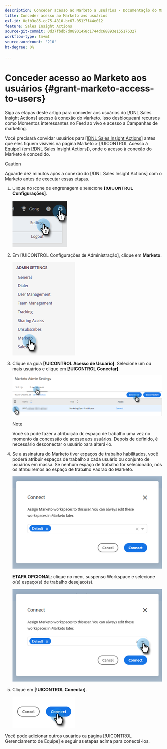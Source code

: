 ```yaml
---
description: Conceder acesso ao Marketo a usuários - Documentação do Marketo - Documentação do produto
title: Conceder acesso ao Marketo aos usuários
exl-id: 0efb3e85-cc75-4810-bc67-05127f44e012
feature: Sales Insight Actions
source-git-commit: 0d37fbdb7d08901458c1744dc68893e155176327
workflow-type: tm+mt
source-wordcount: '210'
ht-degree: 0%

---
```


# Conceder acesso ao Marketo aos usuários {#grant-marketo-access-to-users}

Siga as etapas deste artigo para conceder aos usuários do [!DNL Sales Insight Actions] acesso à conexão do Marketo. Isso desbloqueará recursos como Momentos interessantes no Feed ao vivo e acesso a Campanhas de marketing.

Você precisará convidar usuários para [[!DNL Sales Insight Actions]](/help/marketo/product-docs/marketo-sales-insight/actions/admin/invite-users-and-admins.md#invite-users) antes que eles fiquem visíveis na página Marketo > [!UICONTROL Acesso à Equipe] (em [!DNL Sales Insight Actions]), onde o acesso à conexão do Marketo é concedido.

>[!CAUTION]
>
>Aguarde dez minutos após a conexão do [!DNL Sales Insight Actions] com o Marketo antes de executar essas etapas.

1. Clique no ícone de engrenagem e selecione **[!UICONTROL Configurações]**.

   ![](assets/grant-marketo-access-to-users-1.png)

1. Em [!UICONTROL Configurações de Administração], clique em **Marketo**.

   ![](assets/grant-marketo-access-to-users-2.png)

1. Clique na guia **[!UICONTROL Acesso de Usuário]**. Selecione um ou mais usuários e clique em **[!UICONTROL Conectar]**.

   ![](assets/grant-marketo-access-to-users-3.png)

   >[!NOTE]
   >
   >Você só pode fazer a atribuição do espaço de trabalho uma vez no momento da concessão de acesso aos usuários. Depois de definido, é necessário desconectar o usuário para alterá-lo.

1. Se a assinatura do Marketo tiver espaços de trabalho habilitados, você poderá atribuir espaços de trabalho a cada usuário ou conjunto de usuários em massa. Se nenhum espaço de trabalho for selecionado, nós os atribuiremos ao espaço de trabalho Padrão do Marketo.

   ![](assets/grant-marketo-access-to-users-4.png)

   **ETAPA OPCIONAL**: clique no menu suspenso Workspace e selecione o(s) espaço(s) de trabalho desejado(s).

   ![](assets/grant-marketo-access-to-users-5.png)

1. Clique em **[!UICONTROL Conectar]**.

   ![](assets/grant-marketo-access-to-users-6.png)

Você pode adicionar outros usuários da página [!UICONTROL Gerenciamento de Equipe] e seguir as etapas acima para conectá-los.
